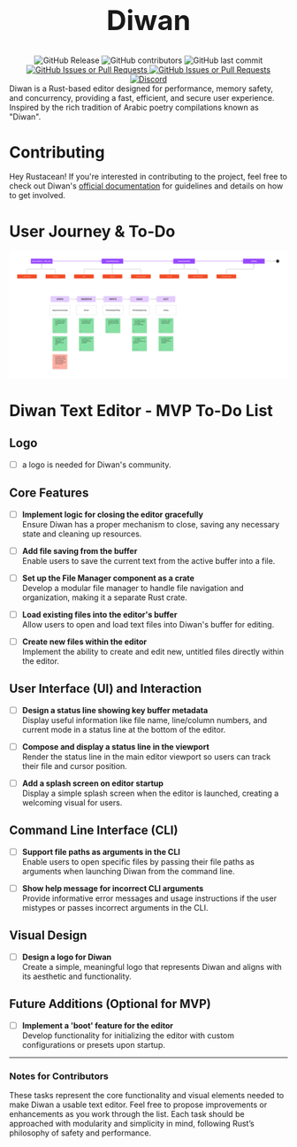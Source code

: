 <div align="center">
<!-- make the headline bold and font-size biger -->
    <h1 style="font-size: 50px; font-weight: bold;">Diwan</h1>
    <img alt="GitHub Release" src="https://img.shields.io/github/v/release/Diwan-editor/Diwan">
    <img alt="GitHub contributors" src="https://img.shields.io/github/contributors/Diwan-editor/Diwan">
    <img alt="GitHub last commit" src="https://img.shields.io/github/last-commit/Diwan-editor/Diwan">
<!-- with links -->
    <a href="https://github.com/Diwan-editor/Diwan/pulls" target="blank">
    <img alt="GitHub Issues or Pull Requests" src="https://img.shields.io/github/issues-pr/Diwan-editor/Diwan">
    </a>
    <a href="https://github.com/Diwan-editor/Diwan/issues" target="blank">
    <img alt="GitHub Issues or Pull Requests" src="https://img.shields.io/github/issues/Diwan-editor/Diwan">
    </a>
    <a href="https://discord.gg/A8Skc9mMfG" target="blank">
    <img alt="Discord" src="https://img.shields.io/discord/1291098006430421012?label=be%20part%20of%20community">
    </a>
</div>
Diwan is a Rust-based editor designed for performance, memory safety, and concurrency,
providing a fast, efficient, and secure user experience. Inspired by the rich
tradition of Arabic poetry compilations known as "Diwan".

# Contributing

Hey Rustacean! If you're interested in contributing to the project,
feel free to check out Diwan's [official documentation](https://diwan-editor.github.io/Diwan/) for guidelines and details on how to get involved.

# User Journey & To-Do

![user journey](./assets/diwan_user_journey.jpg)


# Diwan Text Editor - MVP To-Do List

## Logo
- [ ] a logo is needed for Diwan's community.
## Core Features
- [ ] **Implement logic for closing the editor gracefully**  
  Ensure Diwan has a proper mechanism to close, saving any necessary state and cleaning up resources.

- [ ] **Add file saving from the buffer**  
  Enable users to save the current text from the active buffer into a file.

- [ ] **Set up the File Manager component as a crate**  
  Develop a modular file manager to handle file navigation and organization, making it a separate Rust crate.

- [ ] **Load existing files into the editor's buffer**  
  Allow users to open and load text files into Diwan's buffer for editing.

- [ ] **Create new files within the editor**  
  Implement the ability to create and edit new, untitled files directly within the editor.

## User Interface (UI) and Interaction
- [ ] **Design a status line showing key buffer metadata**  
  Display useful information like file name, line/column numbers, and current mode in a status line at the bottom of the editor.

- [ ] **Compose and display a status line in the viewport**  
  Render the status line in the main editor viewport so users can track their file and cursor position.

- [ ] **Add a splash screen on editor startup**  
  Display a simple splash screen when the editor is launched, creating a welcoming visual for users.

## Command Line Interface (CLI)
- [ ] **Support file paths as arguments in the CLI**  
  Enable users to open specific files by passing their file paths as arguments when launching Diwan from the command line.

- [ ] **Show help message for incorrect CLI arguments**  
  Provide informative error messages and usage instructions if the user mistypes or passes incorrect arguments in the CLI.

## Visual Design
- [ ] **Design a logo for Diwan**  
  Create a simple, meaningful logo that represents Diwan and aligns with its aesthetic and functionality.

## Future Additions (Optional for MVP)
- [ ] **Implement a 'boot' feature for the editor**  
  Develop functionality for initializing the editor with custom configurations or presets upon startup.

---

### Notes for Contributors
These tasks represent the core functionality and visual elements needed
to make Diwan a usable text editor. Feel free to propose improvements
or enhancements as you work through the list. Each task should be
approached with modularity and simplicity in mind, following
Rust’s philosophy of safety and performance.
